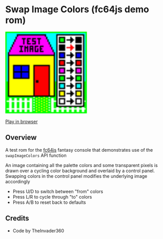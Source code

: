# Swap Image Colors (fc64js demo rom)

[<img src="https://raw.githubusercontent.com/TheInvader360/fc64js/main/rom/demo/swap-image-colors/docs/demo.gif" width="256"/>](https://theinvader360.github.io/fc64js/rom/demo/swap-image-colors/)

[Play in browser](https://theinvader360.github.io/fc64js/rom/demo/swap-image-colors/)

## Overview

A test rom for the [fc64js](https://github.com/TheInvader360/fc64js) fantasy console that demonstrates use of the `swapImageColors` API function

An image containing all the palette colors and some transparent pixels is drawn over a cycling color background and overlaid by a control panel. Swapping colors in the control panel modifies the underlying image accordingly

* Press U/D to switch between "from" colors
* Press L/R to cycle through "to" colors
* Press A/B to reset back to defaults

## Credits

* Code by TheInvader360
